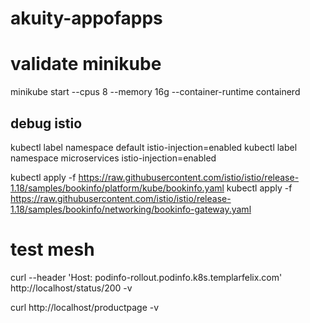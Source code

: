 # akuity-appofapps

# validate minikube
minikube start --cpus 8 --memory 16g --container-runtime containerd 

## debug istio
kubectl label namespace default istio-injection=enabled
kubectl label namespace microservices istio-injection=enabled


kubectl apply -f https://raw.githubusercontent.com/istio/istio/release-1.18/samples/bookinfo/platform/kube/bookinfo.yaml
kubectl apply -f https://raw.githubusercontent.com/istio/istio/release-1.18/samples/bookinfo/networking/bookinfo-gateway.yaml

# test mesh
curl --header 'Host: podinfo-rollout.podinfo.k8s.templarfelix.com' http://localhost/status/200 -v

curl http://localhost/productpage -v
